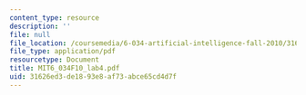 ```yaml
---
content_type: resource
description: ''
file: null
file_location: /coursemedia/6-034-artificial-intelligence-fall-2010/31626ed3de1893e8af73abce65cd4d7f_MIT6_034F10_lab4.pdf
file_type: application/pdf
resourcetype: Document
title: MIT6_034F10_lab4.pdf
uid: 31626ed3-de18-93e8-af73-abce65cd4d7f
---
```

